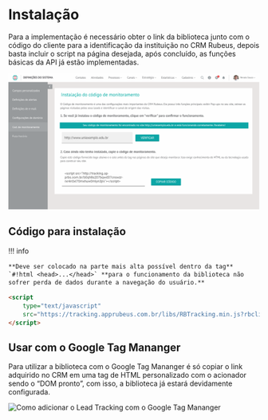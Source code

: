 
# Instalação

Para a implementação é necessário obter o link da biblioteca junto com o código do cliente para a identificação da instituição no CRM Rubeus, depois basta incluir o script na página desejada, após concluído, as funções básicas da API já estão implementadas.

<img class="image" 
     id="dashboard" 
     alt="Tela do CRM Rubeus para adquirir o script de acesso ao Lead Tracking" 
     title="Tela do CRM Rubeus para adquirir o script de acesso ao Lead Tracking" 
     src="/assets/images/lead_tracking/instalacao/dashboard.png" 
     onclick="modalImg('dashboard')">

## Código para instalação

!!! info

    **Deve ser colocado na parte mais alta possível dentro da tag** `#!html <head>...</head>` **para o funcionamento da biblioteca não sofrer perda de dados durante a navegação do usuário.**

``` html tab="HTML/JavaScript"
<script 
    type="text/javascript" 
    src="https://tracking.apprubeus.com.br/libs/RBTracking.min.js?rbclicod=aSLhOBjZV5wD7YEpppb3">
</script>
```

## Usar com o Google Tag Mananger

Para utilizar a biblioteca com o Google Tag Mananger é só copiar o link adquirido no CRM em uma tag de HTML personalizado com o acionador sendo o “DOM pronto”, com isso, a biblioteca já estará devidamente configurada.

<img class="gif_crm image" 
     id="gtm"
     alt="Como adicionar o Lead Tracking com o Google Tag Mananger" 
     title="Como adicionar o Lead Tracking com o Google Tag Mananger"
     src="/assets/images/lead_tracking/instalacao/gtm.gif" 
     onclick="modalImg('gtm')">
